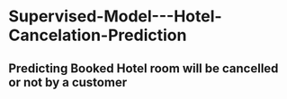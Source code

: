 # Supervised-Model---Hotel-Cancelation-Prediction
## Predicting Booked Hotel room will be cancelled or not by a customer
